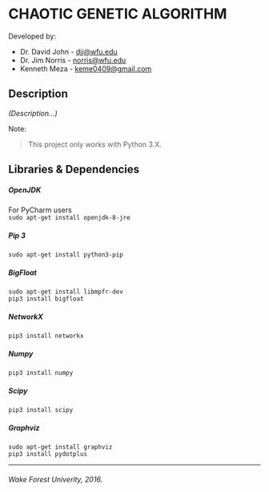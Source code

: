 # CHAOTIC GENETIC ALGORITHM
Developed by:
* Dr. David John - djj@wfu.edu
* Dr. Jim Norris - norris@wfu.edu
* Kenneth Meza - keme0409@gmail.com

## Description
*(Description...)*

Note:
> This project only works with Python 3.X.

## Libraries & Dependencies
##### OpenJDK
For PyCharm users  
`sudo apt-get install openjdk-8-jre`

##### Pip 3
`sudo apt-get install python3-pip`

##### BigFloat
`sudo apt-get install libmpfr-dev`  
`pip3 install bigfloat`

##### NetworkX
`pip3 install networkx`

##### Numpy
`pip3 install numpy`

##### Scipy
`pip3 install scipy`

##### Graphviz
`sudo apt-get install graphviz`  
`pip3 install pydotplus`

_ _ _
###### Wake Forest Univerity, 2016.
